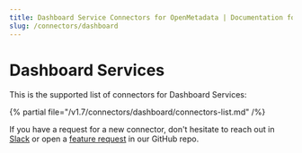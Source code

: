 ```yaml
---
title: Dashboard Service Connectors for OpenMetadata | Documentation for Setup, Ingestion & Troubleshooting
slug: /connectors/dashboard
---
```


# Dashboard Services

This is the supported list of connectors for Dashboard Services:

{% partial file="/v1.7/connectors/dashboard/connectors-list.md" /%}

If you have a request for a new connector, don't hesitate to reach out in [Slack](https://slack.open-metadata.org/) or
open a [feature request](https://github.com/open-metadata/OpenMetadata/issues/new/choose) in our GitHub repo.
